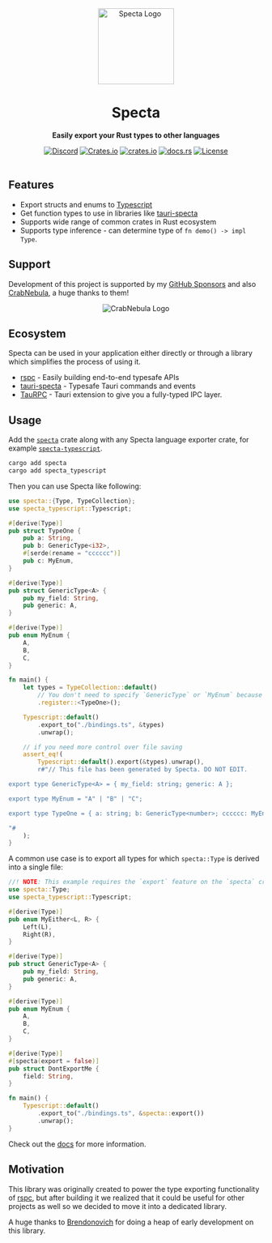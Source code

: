<div align="center">
    <img height="150" src=".github/logo.png" alt="Specta Logo"></img>
    <h1>Specta</h1>
    <p><b>Easily export your Rust types to other languages</b></p>
    <a href="https://discord.com/invite/5M6fpszrry"><img src="https://img.shields.io/discord/1011665225809924136?style=flat-square" alt="Discord"></a>
    <a href="https://crates.io/crates/specta"><img src="https://img.shields.io/crates/d/specta?style=flat-square" alt="Crates.io"></a>
    <a href="https://crates.io/crates/specta"><img src="https://img.shields.io/crates/v/specta.svg?style=flat-square"
    alt="crates.io" /></a>
    <a href="https://docs.rs/specta"><img src="https://img.shields.io/badge/docs-latest-blue.svg?style=flat-square" alt="docs.rs" /></a>
    <a href="/LICENSE.md"><img src="https://img.shields.io/crates/l/specta?style=flat-square" alt="License"></a>
</div>

<br>

## Features

 - Export structs and enums to [Typescript](https://www.typescriptlang.org)
 - Get function types to use in libraries like [tauri-specta](https://github.com/oscartbeaumont/tauri-specta)
 - Supports wide range of common crates in Rust ecosystem
 - Supports type inference - can determine type of `fn demo() -> impl Type`.

## Support

Development of this project is supported by my [GitHub Sponsors](https://github.com/sponsors/oscartbeaumont) and also [CrabNebula](https://crabnebula.dev), a huge thanks to them!

<p align="center">
  <img alt="CrabNebula Logo" src="https://github.com/user-attachments/assets/9924e76d-07a9-43fb-b276-571e5823920f" />
</p>

## Ecosystem

Specta can be used in your application either directly or through a library which simplifies the process of using it.

 - [rspc](https://github.com/oscartbeaumont/rspc) - Easily building end-to-end typesafe APIs
 - [tauri-specta](https://github.com/oscartbeaumont/tauri-specta) - Typesafe Tauri commands and events
 - [TauRPC](https://github.com/MatsDK/TauRPC) - Tauri extension to give you a fully-typed IPC layer.

## Usage

Add the [`specta`](https://docs.rs/specta) crate along with any Specta language exporter crate, for example [`specta-typescript`](https://docs.rs/specta-typescript).

```bash
cargo add specta
cargo add specta_typescript
```

Then you can use Specta like following:

```rust
use specta::{Type, TypeCollection};
use specta_typescript::Typescript;

#[derive(Type)]
pub struct TypeOne {
    pub a: String,
    pub b: GenericType<i32>,
    #[serde(rename = "cccccc")]
    pub c: MyEnum,
}

#[derive(Type)]
pub struct GenericType<A> {
    pub my_field: String,
    pub generic: A,
}

#[derive(Type)]
pub enum MyEnum {
    A,
    B,
    C,
}

fn main() {
    let types = TypeCollection::default()
        // You don't need to specify `GenericType` or `MyEnum` because they are referenced by `TypeOne`
        .register::<TypeOne>();

    Typescript::default()
        .export_to("./bindings.ts", &types)
        .unwrap();

    // if you need more control over file saving
    assert_eq!(
        Typescript::default().export(&types).unwrap(),
        r#"// This file has been generated by Specta. DO NOT EDIT.

export type GenericType<A> = { my_field: string; generic: A };

export type MyEnum = "A" | "B" | "C";

export type TypeOne = { a: string; b: GenericType<number>; cccccc: MyEnum };

"#
    );
}

```

A common use case is to export all types for which `specta::Type` is derived into a single file:

```rust
//! NOTE: This example requires the `export` feature on the `specta` crate
use specta::Type;
use specta_typescript::Typescript;

#[derive(Type)]
pub enum MyEither<L, R> {
    Left(L),
    Right(R),
}

#[derive(Type)]
pub struct GenericType<A> {
    pub my_field: String,
    pub generic: A,
}

#[derive(Type)]
pub enum MyEnum {
    A,
    B,
    C,
}

#[derive(Type)]
#[specta(export = false)]
pub struct DontExportMe {
    field: String,
}

fn main() {
    Typescript::default()
        .export_to("./bindings.ts", &specta::export())
        .unwrap();
}
```

Check out the [docs](https://docs.rs/specta) for more information.

## Motivation

This library was originally created to power the type exporting functionality of [rspc](https://rspc.dev),
but after building it we realized that it could be useful for other projects as well so we decided to move it into a dedicated library.

A huge thanks to [Brendonovich](https://github.com/brendonovich) for doing a heap of early development on this library.
